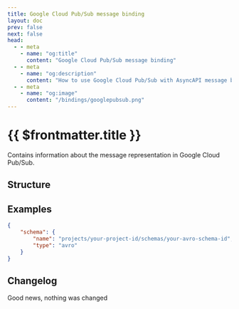 ```yaml
---
title: Google Cloud Pub/Sub message binding
layout: doc
prev: false
next: false
head:
  - - meta
    - name: "og:title"
      content: "Google Cloud Pub/Sub message binding"
  - - meta
    - name: "og:description"
      content: "How to use Google Cloud Pub/Sub with AsyncAPI message binding"
  - - meta
    - name: "og:image"
      content: "/bindings/googlepubsub.png"
---
```


# {{ $frontmatter.title }}

Contains information about the message representation in Google Cloud Pub/Sub.

## Structure

<Json url="https://raw.githubusercontent.com/asyncapi/spec-json-schemas/master/bindings/googlepubsub/0.1.0/message.json"/>

## Examples

```json
{
    "schema": {
        "name": "projects/your-project-id/schemas/your-avro-schema-id",
        "type": "avro"
    }
}
```

## Changelog

Good news, nothing was changed